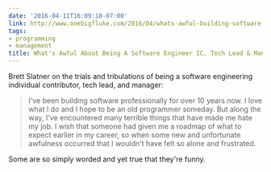 ```yaml
---
date: '2016-04-11T16:09:18-07:00'
link: http://www.onebigfluke.com/2016/04/whats-awful-building-software.html?m=1
tags:
- programming
- management
title: What's Awful About Being A Software Engineer IC, Tech Lead & Manager
---
```


Brett Slatner on the trials and tribulations of being a software engineering individual contributor, tech lead, and manager:

>I've been building software professionally for over 10 years now. I love what I do and I hope to be an old programmer someday. But along the way, I've encountered many terrible things that have made me hate my job. I wish that someone had given me a roadmap of what to expect earlier in my career, so when some new and unfortunate awfulness occurred that I wouldn't have felt so alone and frustrated.

Some are so simply worded and yet true that they're funny.
